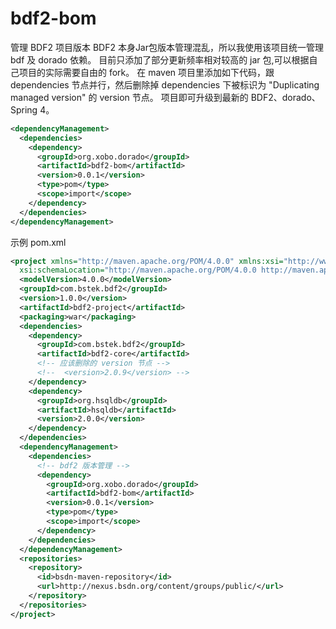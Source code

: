 # bdf2-bom
管理 BDF2 项目版本
BDF2 本身Jar包版本管理混乱，所以我使用该项目统一管理 bdf 及 dorado 依赖。
目前只添加了部分更新频率相对较高的 jar 包,可以根据自己项目的实际需要自由的 fork。
在 maven 项目里添加如下代码，跟 dependencies 节点并行，然后删除掉 dependencies 下被标识为 "Duplicating managed version" 的 version 节点。
项目即可升级到最新的 BDF2、dorado、Spring 4。


```XML
<dependencyManagement>
  <dependencies>
    <dependency>
	  <groupId>org.xobo.dorado</groupId>
	  <artifactId>bdf2-bom</artifactId>
      <version>0.0.1</version>
      <type>pom</type>
	  <scope>import</scope>
    </dependency>
  </dependencies>
</dependencyManagement>
```

示例 pom.xml

```XML
<project xmlns="http://maven.apache.org/POM/4.0.0" xmlns:xsi="http://www.w3.org/2001/XMLSchema-instance"
  xsi:schemaLocation="http://maven.apache.org/POM/4.0.0 http://maven.apache.org/xsd/maven-4.0.0.xsd">
  <modelVersion>4.0.0</modelVersion>
  <groupId>com.bstek.bdf2</groupId>
  <version>1.0.0</version>
  <artifactId>bdf2-project</artifactId>
  <packaging>war</packaging>
  <dependencies>
    <dependency>
      <groupId>com.bstek.bdf2</groupId>
      <artifactId>bdf2-core</artifactId>
	  <!-- 应该删除的 version 节点 -->
	  <!--  <version>2.0.9</version> -->
    </dependency>
    <dependency>
      <groupId>org.hsqldb</groupId>
      <artifactId>hsqldb</artifactId>
      <version>2.0.0</version>
    </dependency>
  </dependencies>
  <dependencyManagement>
    <dependencies>
	  <!-- bdf2 版本管理 -->
      <dependency>
        <groupId>org.xobo.dorado</groupId>
        <artifactId>bdf2-bom</artifactId>
        <version>0.0.1</version>
        <type>pom</type>
        <scope>import</scope>
      </dependency>
    </dependencies>
  </dependencyManagement>
  <repositories>
    <repository>
      <id>bsdn-maven-repository</id>
      <url>http://nexus.bsdn.org/content/groups/public/</url>
    </repository>
  </repositories>
</project>
```
